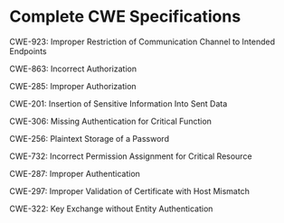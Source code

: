 

# Complete CWE Specifications

CWE-923: Improper Restriction of Communication Channel to Intended Endpoints

CWE-863: Incorrect Authorization

CWE-285: Improper Authorization

CWE-201: Insertion of Sensitive Information Into Sent Data

CWE-306: Missing Authentication for Critical Function

CWE-256: Plaintext Storage of a Password

CWE-732: Incorrect Permission Assignment for Critical Resource

CWE-287: Improper Authentication

CWE-297: Improper Validation of Certificate with Host Mismatch

CWE-322: Key Exchange without Entity Authentication
